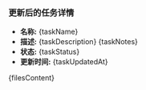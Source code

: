 ### 更新后的任务详情

- **名称:** {taskName}
- **描述:** {taskDescription}
  {taskNotes}
- **状态:** {taskStatus}
- **更新时间:** {taskUpdatedAt}

{filesContent}

